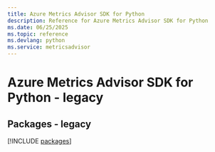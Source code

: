 ```yaml
---
title: Azure Metrics Advisor SDK for Python
description: Reference for Azure Metrics Advisor SDK for Python
ms.date: 06/25/2025
ms.topic: reference
ms.devlang: python
ms.service: metricsadvisor
---
```

# Azure Metrics Advisor SDK for Python - legacy
## Packages - legacy
[!INCLUDE [packages](metrics-advisor-index.md)]